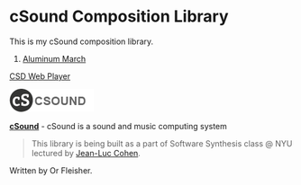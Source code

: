 # cSound Composition Library
This is my cSound composition library.

1. [Aluminum March](https://github.com/juniorxsound/cSound/tree/master/Aluminum%20March)

[CSD Web Player](https://github.com/juniorxsound/cSound/tree/master/CSD%20Player)

![alt text](https://github.com/juniorxsound/cSound/blob/master/assets/cs-logo.png "cSound Logo")

**[cSound](https://github.com/csound/csound)** - cSound is a sound and music computing system



> This library is being built as a part of Software Synthesis class @ NYU lectured by [Jean-Luc Cohen](http://www.jean-lucsinclair.com/).

Written by Or Fleisher.

